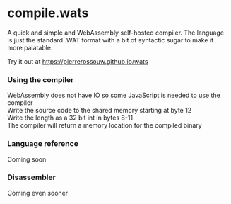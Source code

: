 # compile.wats
A quick and simple and WebAssembly self-hosted compiler. The language is just the standard .WAT format with a bit of syntactic sugar to make it more palatable. 

Try it out at https://pierrerossouw.github.io/wats

### Using the compiler
WebAssembly does not have IO so some JavaScript is needed to use the compiler  
Write the source code to the shared memory starting at byte 12  
Write the length as a 32 bit int in bytes 8-11  
The compiler will return a memory location for the compiled binary  

### Language reference
Coming soon

### Disassembler
Coming even sooner

